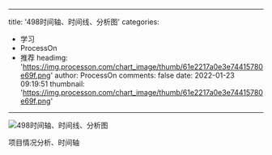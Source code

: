 
---
title: '498时间轴、时间线、分析图'
categories: 
 - 学习
 - ProcessOn
 - 推荐
headimg: 'https://img.processon.com/chart_image/thumb/61e2217a0e3e74415780e69f.png'
author: ProcessOn
comments: false
date: 2022-01-23 09:19:51
thumbnail: 'https://img.processon.com/chart_image/thumb/61e2217a0e3e74415780e69f.png'
---

<div>   
<img class="thumb" alt="498时间轴、时间线、分析图" src="https://img.processon.com/chart_image/thumb/61e2217a0e3e74415780e69f.png" referrerpolicy="no-referrer">
<p>项目情况分析、时间轴
</p>  
</div>
            
